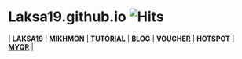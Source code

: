 # Laksa19.github.io ![Hits](https://hitcounter.pythonanywhere.com/count/tag.svg?url=https%3A%2F%2Flaksa19.github.io%2F)

| [**LAKSA19**](.) | [**MIKHMON**](./?mikhmon/v3 "MIKHMON") | [**TUTORIAL**](./?mikhmon/v3/tutorial "Tutorial Mikhmon V3") | [**BLOG**](./?blog "Blog Mikhmon") | [**VOUCHER**](./?mikhmon/v3/voucher "Template voucher Mikhmon") | [**HOTSPOT**](./?templatehotspot "Template login page hospot MikoTik") | [**MYQR**](./?myqr "MyQR Web base QR scanner for hospot MikoTik") |
